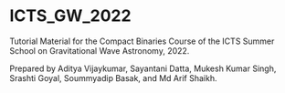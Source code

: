 # ICTS_GW_2022

Tutorial Material for the Compact Binaries Course of the ICTS Summer School on Gravitational Wave Astronomy, 2022.

Prepared by Aditya Vijaykumar, Sayantani Datta, Mukesh Kumar Singh, Srashti Goyal, Soummyadip Basak, and Md Arif Shaikh. 